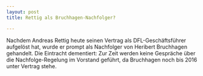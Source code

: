 ```yaml
---
layout: post
title: Rettig als Bruchhagen-Nachfolger?

---
```


Nachdem Andreas Rettig heute seinen Vertrag als DFL-Geschäftsführer aufgelöst hat, wurde er prompt als Nachfolger von Heribert Bruchhagen gehandelt. Die Eintracht dementiert: Zur Zeit werden keine Gespräche über die Nachfolge-Regelung im Vorstand geführt, da Bruchhagen noch bis 2016 unter Vertrag stehe.


